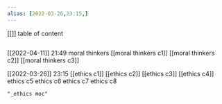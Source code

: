 ```yaml
---
alias: [2022-03-26,23:15,]
---
```

[[]]
table of content
```toc
```

[[2022-04-11]] 21:49
moral thinkers
[[moral thinkers c1]]
[[moral thinkers c2]]
[[moral thinkers c3]]

[[2022-03-26]] 23:15
[[ethics c1]]
[[ethics c2]]
[[ethics c3]]
[[ethics c4]]
ethics c5
ethics c6
ethics c7
ethics c8
```query
"_ethics moc"
```